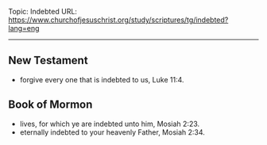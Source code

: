 Topic: Indebted
URL: https://www.churchofjesuschrist.org/study/scriptures/tg/indebted?lang=eng

---

## New Testament

- forgive every one that is indebted to us, Luke 11:4.

## Book of Mormon

- lives, for which ye are indebted unto him, Mosiah 2:23.
- eternally indebted to your heavenly Father, Mosiah 2:34.


